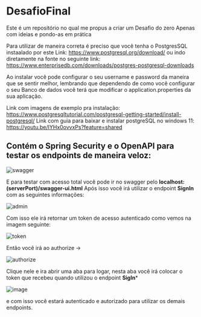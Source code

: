 # DesafioFinal

Este é um repositório no qual me propus a criar um Desafio do zero
Apenas com ideias e pondo-as em prática

Para utilizar de maneira correta é preciso que você tenha o PostgresSQL instaalado por este Link: https://www.postgresql.org/download/
ou indo diretamente na fonte no seguinte link: https://www.enterprisedb.com/downloads/postgres-postgresql-downloads

Ao instalar você pode configurar o seu username e password da maneira que se sentir melhor, lembrando que dependendo de como você configurar o seu Banco de dados você terá que modificar o application.properties da sua aplicação.

Link com imagens de exemplo pra instalação: https://www.postgresqltutorial.com/postgresql-getting-started/install-postgresql/
Link com guia para baixar e instalar postgreSQL no windows 11: https://youtu.be/IYHx0ovvxPs?feature=shared

## Contém o Spring Security e o OpenAPI para testar os endpoints de maneira veloz:

![swagger](https://github.com/DenyWild/DesafioFinal/assets/78888162/058229eb-5244-4f1f-8ff2-8bcfef0b0e46)

E para testar com acesso total você pode ir no swagger pelo **localhost:(serverPort)/swagger-ui.html**
Após isso você irá utilizar o endpoint **SignIn** com as seguintes informações:

![admin](https://github.com/DenyWild/DesafioFinal/assets/78888162/75f9a5d9-071e-4438-b067-a9d892804e1e)


Com isso ele irá retornar um token de acesso autenticado como vemos na imagem seguinte:

![token](https://github.com/DenyWild/DesafioFinal/assets/78888162/e186e3b3-7102-4587-93fc-9d445458368e)


Então você irá ao authorize ->

![authorize](https://github.com/DenyWild/DesafioFinal/assets/78888162/45721018-f199-4154-8aca-014239cd5639)


Clique nele e ira abrir uma aba para logar, nesta aba você irá colocar o token que recebeu quando utilizou o endpoint **SigIn***

![image](https://github.com/DenyWild/DesafioFinal/assets/78888162/fc53fb42-b592-481f-81fd-030039d3a293)


e com isso você estará autenticado e autorizado para utilizar os demais endpoints.







